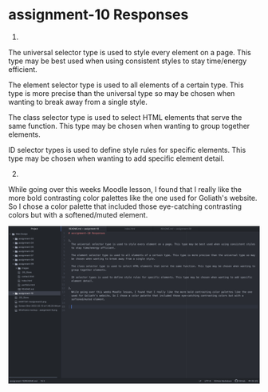 # assignment-10 Responses

1.
  The universal selector type is used to style every element on a page. This type may be best used when using consistent styles to stay time/energy efficient.

  The element selector type is used to all elements of a certain type. This type is more precise than the universal type so may be chosen when wanting to break away from a single style.

  The class selector type is used to select HTML elements that serve the same function. This type may be chosen when wanting to group together elements.

  ID selector types is used to define style rules for specific elements. This type may be chosen when wanting to add specific element detail.

2.
  While going over this weeks Moodle lesson, I found that I really like the more bold contrasting color palettes like the one used for Goliath's website. So I chose a color palette that included those eye-catching contrasting colors but with a softened/muted element.

  ![Screenshot](./images/assignment-10-screenshot.png)
